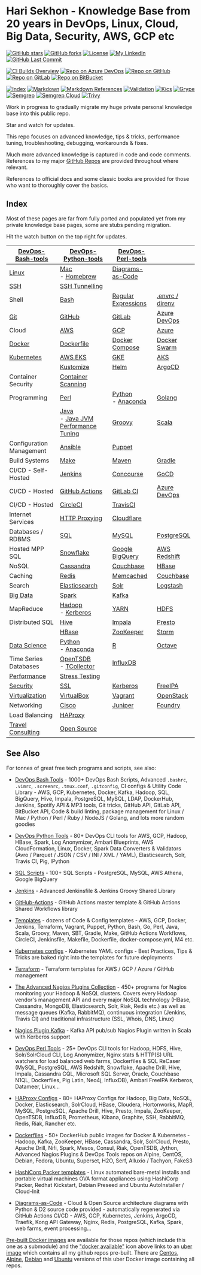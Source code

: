 # Hari Sekhon - Knowledge Base from 20 years in DevOps, Linux, Cloud, Big Data, Security, AWS, GCP etc

[![GitHub stars](https://img.shields.io/github/stars/HariSekhon/Knowledge-Base?logo=github)](https://github.com/HariSekhon/Knowledge-Base/stargazers)
[![GitHub forks](https://img.shields.io/github/forks/HariSekhon/Knowledge-Base?logo=github)](https://github.com/HariSekhon/Knowledge-Base/network)
[![License](https://img.shields.io/badge/license-MIT-green)](https://github.com/HariSekhon/Knowledge-Base/blob/master/LICENSE)
[![My LinkedIn](https://img.shields.io/badge/LinkedIn%20Profile-HariSekhon-blue?logo=linkedin)](https://www.linkedin.com/in/HariSekhon/)
[![GitHub Last Commit](https://img.shields.io/github/last-commit/HariSekhon/Knowledge-Base?logo=github)](https://github.com/HariSekhon/Knowledge-Base/commits/master)

[![CI Builds Overview](https://img.shields.io/badge/CI%20Builds-Overview%20Page-blue?logo=circleci)](https://harisekhon.github.io/CI-CD/)
[![Repo on Azure DevOps](https://img.shields.io/badge/repo-Azure%20DevOps-0078D7?logo=azure%20devops)](https://dev.azure.com/HariSekhon/GitHub/_git/Docs)
[![Repo on GitHub](https://img.shields.io/badge/repo-GitHub-2088FF?logo=github)](https://github.com/HariSekhon/Knowledge-Base)
[![Repo on GitLab](https://img.shields.io/badge/repo-GitLab-FCA121?logo=gitlab)](https://gitlab.com/HariSekhon/Knowledge-Base)
[![Repo on BitBucket](https://img.shields.io/badge/repo-BitBucket-0052CC?logo=bitbucket)](https://bitbucket.org/HariSekhon/Knowledge-Base)

[![Index](https://github.com/HariSekhon/Knowledge-Base/actions/workflows/index.yaml/badge.svg)](https://github.com/HariSekhon/Knowledge-Base/actions/workflows/index.yaml)
[![Markdown](https://github.com/HariSekhon/Knowledge-Base/actions/workflows/markdown.yaml/badge.svg)](https://github.com/HariSekhon/Knowledge-Base/actions/workflows/markdown.yaml)
[![Markdown References](https://github.com/HariSekhon/Knowledge-Base/actions/workflows/markdown_references.yaml/badge.svg)](https://github.com/HariSekhon/Knowledge-Base/actions/workflows/markdown_references.yaml)
[![Validation](https://github.com/HariSekhon/Knowledge-Base/actions/workflows/validate.yaml/badge.svg)](https://github.com/HariSekhon/Knowledge-Base/actions/workflows/validate.yaml)
[![Kics](https://github.com/HariSekhon/Knowledge-Base/actions/workflows/kics.yaml/badge.svg)](https://github.com/HariSekhon/Knowledge-Base/actions/workflows/kics.yaml)
[![Grype](https://github.com/HariSekhon/Knowledge-Base/actions/workflows/grype.yaml/badge.svg)](https://github.com/HariSekhon/Knowledge-Base/actions/workflows/grype.yaml)
[![Semgrep](https://github.com/HariSekhon/Knowledge-Base/actions/workflows/semgrep.yaml/badge.svg)](https://github.com/HariSekhon/Knowledge-Base/actions/workflows/semgrep.yaml)
[![Semgrep Cloud](https://github.com/HariSekhon/Knowledge-Base/actions/workflows/semgrep-cloud.yaml/badge.svg)](https://github.com/HariSekhon/Knowledge-Base/actions/workflows/semgrep-cloud.yaml)
[![Trivy](https://github.com/HariSekhon/Knowledge-Base/actions/workflows/trivy.yaml/badge.svg)](https://github.com/HariSekhon/Knowledge-Base/actions/workflows/trivy.yaml)

Work in progress to gradually migrate my huge private personal knowledge base into this public repo.

Star and watch for updates.

This repo focuses on advanced knowledge, tips & tricks, performance tuning, troubleshooting, debugging, workarounds &
fixes.

Much more advanced knowledge is captured in code and code comments. References to my major
[GitHub Repos](https://github.com/HariSekhon?tab=repositories&q=&type=&language=&sort=stargazers) are provided
throughout where relevant.

References to official docs and some classic books are provided for those who want to thoroughly cover the basics.

## Index

Most of these pages are far from fully ported and populated yet from my private knowledge base pages, some are stubs
pending migration.

Hit the watch button on the top right for updates.

| [DevOps-Bash-tools](devops-bash-tools.md) | [DevOps-Python-tools](devops-python-tools.md)                                        | [DevOps-Perl-tools](devops-perl-tools.md)         |                                 |
|-------------------------------------------|--------------------------------------------------------------------------------------|---------------------------------------------------|---------------------------------|
| [Linux](linux.md)                         | [Mac](mac.md)<br/>- [Homebrew](brew.md)                                              | [Diagrams-as-Code](diagrams.md)                   |                                 |                                         |
| [SSH](ssh.md)                             | [SSH Tunnelling](ssh-tunnelling.md)                                                  |                                                   |                                 |
| Shell                                     | [Bash](bash.md)                                                                      | [Regular Expressions](regex.md)                   | [.envrc / direnv](envrc.md)     | [Editors](editors.md)                   |
| [Git](git.md)                             | [GitHub](github.md)                                                                  | [GitLab](gitlab.md)                               | [Azure DevOps](azure-devops.md) | [Bitbucket](bitbucket.md)               |
| Cloud                                     | [AWS](aws.md)                                                                        | [GCP](gcp.md)                                     | [Azure](azure.md)               | [Terraform](terraform.md)               |
| [Docker](docker.md)                       | [Dockerfile](dockerfile.md)                                                          | [Docker Compose](docker-compose.md)               | [Docker Swarm](docker-swarm.md) | [Podman](podman.md)                     |
| [Kubernetes](kubernetes.md)               | [AWS EKS](eks.md)                                                                    | [GKE](gke.md)                                     | [AKS](aks.md)                   |
|                                           | [Kustomize](kustomize.md)                                                            | [Helm](helm.md)                                   | [ArgoCD](argocd.md)             | [Cert Manager](cert-manager.md)         |
| Container Security                        | [Container Scanning](container-scanning.md)                                          |
| Programming                               | [Perl](perl.md)                                                                      | [Python](python.md)<br/>- [Anaconda](anaconda.md) | [Golang](go.md)                 | [R](r.md)                               |
|                                           | [Java](java.md)<br/>  - [Java JVM Performance Tuning](java-jvm-performance-tuning.md) | [Groovy](groovy.md)                               | [Scala](scala.md)               | [Regular Expressions](regex.md)
| Configuration Management                  | [Ansible](ansible.md)                                                                | [Puppet](puppet.md)                               |                                 |                                         |
| Build Systems                             | [Make](make.md)                                                                      | [Maven](maven.md)                                 | [Gradle](gradle.md)             | [SBT](sbt.md)
| CI/CD - Self-Hosted                       | [Jenkins](jenkins.md)                                                                | [Concourse](concourse.md)                         | [GoCD](gocd.md)                 |
| CI/CD - Hosted                            | [GitHub Actions](github-actions.md)                                                  | [GitLab CI](gitlab-ci.md)                         | [Azure DevOps](azure-devops.md) | [Bitbucket Pipelines](bitbucket.md)     |
| CI/CD - Hosted                            | [CircleCI](circleci.md)                                                              | [TravisCI](travis.md)                             |
| Internet Services                         | [HTTP Proxying](http-proxying.md)                                                    | [Cloudflare](cloudflare.md)                       |
| Databases / RDBMS                         | [SQL](sql.md)                                                                        | [MySQL](mysql.md)                                 | [PostgreSQL](postgres.md)       | [Data Warehousing](data-warehousing.md) |
| Hosted MPP SQL                            | [Snowflake](snowflake.md)                                                            | [Google BigQuery](bigquery.md)                    | [AWS Redshift](redshift.md)     |                                         | |
| NoSQL                                     | [Cassandra](cassandra.md)                                                            | [Couchbase](couchbase.md)                         | [HBase](hbase.md)               | [MongoDB](mongo.md)                     |
| Caching                                   | [Redis](redis.md)                                                                    | [Memcached](memcached.md)                         | [Couchbase](couchbase.md)       |
| Search                                    | [Elasticsearch](elasticsearch.md)                                                    | [Solr](solr.md)                                   | [Logstash](logstash.md)         |
| [Big Data](bigdata.md)                    | [Spark](spark.md)                                                                    | [Kafka](kafka.md)                                 |
| MapReduce                                 | [Hadoop](hadoop.md)<br/> - [Kerberos](hadoop-kerberos.md)                            | [YARN](yarn.md)                                   | [HDFS](hdfs.md)                 | [Pig](pig.md)                           |
| Distributed SQL                           | [Hive](hive.md)                                                                      | [Impala](impala.md)                               | [Presto](presto.md)             | [Apache Drill](drill.md)                |
|                                           | [HBase](hbase.md)                                                                    | [ZooKeeper](zookeeper.md)                         | [Storm](storm.md)               | [Data Warehousing](data-warehousing.md) |
| [Data Science](data-science.md)           | [Python](python.md)<br/>- [Anaconda](anaconda.md)                                    | [R](r.md)                                         | [Octave](octave.md)             |
| Time Series Databases                     | [OpenTSDB](opentsdb.md)<br/>- [TCollector](tcollector.md)                            | [InfluxDB](influxdb.md)                           |
| [Performance](performance.md)             | [Stress Testing](stress-testing.md)                                                  |
| [Security](security.md)                   | [SSL](ssl.md)                                                                        | [Kerberos](kerberos.md)                           | [FreeIPA](freeipa.md)           | [Penetration Testing](pentesting.md)    |
| [Virtualization](virtualization.md)       | [VirtualBox](virtualbox.md)                                                          | [Vagrant](vagrant.md)                             | [OpenStack](openstack.md)       |
| Networking                                | [Cisco](cisco.md)                                                                    | [Juniper](juniper.md)                             | [Foundry](foundry.md)           |
| Load Balancing                            | [HAProxy](haproxy.md)                                                                |
| [Travel Consulting](travel-consulting.md) | [Open Source](open-source.md)                                                        |

## See Also

For tonnes of great free tech programs and scripts, see also:

- [DevOps Bash Tools](https://github.com/HariSekhon/DevOps-Bash-tools) - 1000+ DevOps Bash Scripts, Advanced `.bashrc`, `.vimrc`, `.screenrc`, `.tmux.conf`, `.gitconfig`, CI configs & Utility Code Library - AWS, GCP, Kubernetes, Docker, Kafka, Hadoop, SQL, BigQuery, Hive, Impala, PostgreSQL, MySQL, LDAP, DockerHub, Jenkins, Spotify API & MP3 tools, Git tricks, GitHub API, GitLab API, BitBucket API, Code & build linting, package management for Linux / Mac / Python / Perl / Ruby / NodeJS / Golang, and lots more random goodies

- [DevOps Python Tools](https://github.com/HariSekhon/DevOps-Python-tools) - 80+ DevOps CLI tools for AWS, GCP, Hadoop, HBase, Spark, Log Anonymizer, Ambari Blueprints, AWS CloudFormation, Linux, Docker, Spark Data Converters & Validators (Avro / Parquet / JSON / CSV / INI / XML / YAML), Elasticsearch, Solr, Travis CI, Pig, IPython

- [SQL Scripts](https://github.com/HariSekhon/SQL-scripts) - 100+ SQL Scripts - PostgreSQL, MySQL, AWS Athena, Google BigQuery

- [Jenkins](https://github.com/HariSekhon/Jenkins) - Advanced Jenkinsfile & Jenkins Groovy Shared Library

- [GitHub-Actions](https://github.com/HariSekhon/GitHub-Actions) - GitHub Actions master template & GitHub Actions Shared Workflows library

- [Templates](https://github.com/HariSekhon/Templates) - dozens of Code & Config templates - AWS, GCP, Docker, Jenkins, Terraform, Vagrant, Puppet, Python, Bash, Go, Perl, Java, Scala, Groovy, Maven, SBT, Gradle, Make, GitHub Actions Workflows, CircleCI, Jenkinsfile, Makefile, Dockerfile, docker-compose.yml, M4 etc.

- [Kubernetes configs](https://github.com/HariSekhon/Kubernetes-configs) - Kubernetes YAML configs - Best Practices, Tips & Tricks are baked right into the templates for future deployments

- [Terraform](https://github.com/HariSekhon/Terraform) - Terraform templates for AWS / GCP / Azure / GitHub management

- [The Advanced Nagios Plugins Collection](https://github.com/HariSekhon/Nagios-Plugins) - 450+ programs for Nagios monitoring your Hadoop & NoSQL clusters. Covers every Hadoop vendor's management API and every major NoSQL technology (HBase, Cassandra, MongoDB, Elasticsearch, Solr, Riak, Redis etc.) as well as message queues (Kafka, RabbitMQ), continuous integration (Jenkins, Travis CI) and traditional infrastructure (SSL, Whois, DNS, Linux)

- [Nagios Plugin Kafka](https://github.com/HariSekhon/Nagios-Plugin-Kafka) - Kafka API pub/sub Nagios Plugin written in Scala with Kerberos support

- [DevOps Perl Tools](https://github.com/harisekhon/perl-tools) - 25+ DevOps CLI tools for Hadoop, HDFS, Hive, Solr/SolrCloud CLI, Log Anonymizer, Nginx stats & HTTP(S) URL watchers for load balanced web farms, Dockerfiles & SQL ReCaser (MySQL, PostgreSQL, AWS Redshift, Snowflake, Apache Drill, Hive, Impala, Cassandra CQL, Microsoft SQL Server, Oracle, Couchbase N1QL, Dockerfiles, Pig Latin, Neo4j, InfluxDB), Ambari FreeIPA Kerberos, Datameer, Linux...

- [HAProxy Configs](https://github.com/HariSekhon/HAProxy-configs) - 80+ HAProxy Configs for Hadoop, Big Data, NoSQL, Docker, Elasticsearch, SolrCloud, HBase, Cloudera, Hortonworks, MapR, MySQL, PostgreSQL, Apache Drill, Hive, Presto, Impala, ZooKeeper, OpenTSDB, InfluxDB, Prometheus, Kibana, Graphite, SSH, RabbitMQ, Redis, Riak, Rancher etc.

- [Dockerfiles](https://github.com/HariSekhon/Dockerfiles) - 50+ DockerHub public images for Docker & Kubernetes - Hadoop, Kafka, ZooKeeper, HBase, Cassandra, Solr, SolrCloud, Presto, Apache Drill, Nifi, Spark, Mesos, Consul, Riak, OpenTSDB, Jython, Advanced Nagios Plugins & DevOps Tools repos on Alpine, CentOS, Debian, Fedora, Ubuntu, Superset, H2O, Serf, Alluxio / Tachyon, FakeS3

- [HashiCorp Packer templates](https://github.com/HariSekhon/Packer-templates) - Linux automated bare-metal installs and portable virtual machines OVA format appliances using HashiCorp Packer, Redhat Kickstart, Debian Preseed and Ubuntu AutoInstaller / Cloud-Init

- [Diagrams-as-Code](https://github.com/HariSekhon/Diagrams-as-Code) - Cloud & Open Source architecture diagrams with Python & D2 source code provided - automatically regenerated via GitHub Actions CI/CD - AWS, GCP, Kubernetes, Jenkins, ArgoCD, Traefik, Kong API Gateway, Nginx, Redis, PostgreSQL, Kafka, Spark, web farms, event processing...

[Pre-built Docker images](https://hub.docker.com/u/harisekhon/) are available for those repos (which include this one as a submodule) and the ["docker available"](https://hub.docker.com/r/harisekhon/centos-github/)  icon above links to an [uber image](https://hub.docker.com/r/harisekhon/centos-github/) which contains all my github repos pre-built. There are [Centos](https://hub.docker.com/r/harisekhon/centos-github/), [Alpine](https://hub.docker.com/r/harisekhon/alpine-github/), [Debian](https://hub.docker.com/r/harisekhon/debian-github/) and [Ubuntu](https://hub.docker.com/r/harisekhon/ubuntu-github/) versions of this uber Docker image containing all repos.
